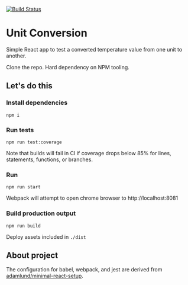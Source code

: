 [![Build Status](https://travis-ci.org/adamlund/unit-conversion-flex.svg?branch=master)](https://travis-ci.org/adamlund/unit-conversion-flex)
# Unit Conversion
Simple React app to test a converted temperature value from one unit to another.

Clone the repo. Hard dependency on NPM tooling.

## Let's do this
### Install dependencies
```
npm i
```

### Run tests
```
npm run test:coverage
```
Note that builds will fail in CI if coverage drops below 85% for lines, statements, functions, or branches.

### Run
```
npm run start
```
Webpack will attempt to open chrome browser to http://localhost:8081

### Build production output
```
npm run build
```
Deploy assets included in `./dist`

## About project
The configuration for babel, webpack, and jest are derived from [adamlund/minimal-react-setup](https://github.com/adamlund/minimal-react-setup).
